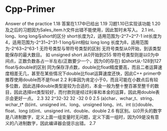 # Cpp-Primer
Answer of the practice
1.18
答案在1.17中已给出
1.19
习题1.10已实现该功能
1.20及之后的习题因为Sales_item.h文件出错不能使用，因此暂时未写入。
2.1
int、long、long long与short的区分
short长度为2，适用范围为-2^7~2^7-1
int长度为4，适用范围为-2^31~2^31-1
long与int相似
long long 长度为8，适用范围为-2^63~2^63-1
无符号类型与带符号类型的区别
无符号类型从0开始，到该类型能保存的最大数目。
如 unsigned short 从0开始到255
带符号类型则是以0为中间点，正数负数各占一半左右(正数要少一个，因为0的存在)
如short从-128到127
float与double的区别
同为保存浮点数，double比float精度要高，而且二者运算速度相差无几，甚至在某些情况下double比float运算速度还快，因此C++ primer中推荐使用double而不是float
2.2
利率因为肯定小于0，而且可能在小数点后有较多位数，因此选择double类型是较为合适的，本金一般为整十整百甚至整千的数目，因此选择int类型较好，而付款则是经过利率和本金的运算，因此用double表示会更好一点。
2.3
32 2^32-32
32 -32 0 0
2.5
(a)char、wchar_t、string、wchar_t*
(b)int、unsigned int、long、unsigned long、int、int
(c)double、float、long
(d)int、unsigned int、double、double
2.6
有区别。以0开头的数字是八进制数字，定义上面一组变量时无问题，定义下面一组时，因为09是没有意义的八进制数字，因此编译器会提示出错。
2.7
